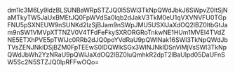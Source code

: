 dm1lc3M6Ly9ldzBLSUNBaWRpSTZJQ0l5SWl3TkNpQWdJbkJ6SWpvZ0ltSjNaMTkyTW5JaUxBMEtJQ0FpWVdSa0lqb2dJakV3TkM0eU1qVXVNVFU0TGpFNU5pSXNEUW9nSUNKd2IzSjBJam9nSWpJMU5USXlJaXdOQ2lBZ0ltbGtJam9nSW1VMVpXTTNZV0V4TFdFeFkySXRORGRoTnkwNE1HUm1MVEl4TVdZNE5ETXhPVE5pTWlJc0RRb2dJQ0poYVdRaU9pQWlNak16SWl3TkNpQWdJbTVsZENJNklDSjBZM0FpTEEwS0lDQWlkSGx3WlNJNklDSnViMjVsSWl3TkNpQWdJbWh2YzNRaU9pQWlJaXdOQ2lBZ0luQmhkR2dpT2lBaUlpd05DaUFnSW5Sc2N5STZJQ0lpRFFwOQo=

